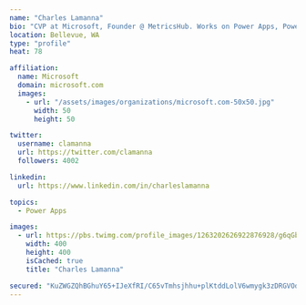 ```yaml
---
name: "Charles Lamanna"
bio: "CVP at Microsoft, Founder @ MetricsHub. Works on Power Apps, Power Automate, Power Virtual Agent, Common Data Service and Dynamics 365."
location: Bellevue, WA
type: "profile"
heat: 78

affiliation:
  name: Microsoft
  domain: microsoft.com
  images:
    - url: "/assets/images/organizations/microsoft.com-50x50.jpg"
      width: 50
      height: 50

twitter:
  username: clamanna
  url: https://twitter.com/clamanna
  followers: 4002

linkedin:
  url: https://www.linkedin.com/in/charleslamanna

topics:
  - Power Apps

images:
  - url: https://pbs.twimg.com/profile_images/1263202626922876928/g6qGbHZ-_400x400.jpg
    width: 400
    height: 400
    isCached: true
    title: "Charles Lamanna"

secured: "KuZWGZQhBGhuY65+IJeXfRI/C65vTmhsjhhu+plKtddLolV6wmygk3zDRGVOdUDTF7JbKoUUF7xwxmCX++pfOhJBDtoLHcQWODiL3Y+a0pHMAHP8Nj0ZRPP/6BZ+87fsD1dU27aYPH1T1OFDs6/DkBBpo1kicfAVGTiYjnHWOPxvcuv0K5IZkNMzwiaExK1qh1CazUC4LdHN4D+/EJFmDsuSg7q5YR2yrr7RWC08IZ93oB/QGkRxdpilCxD6kgCRi3xb6oRL4Wpg8mfcTq4k7OAC3jh6Bq/eJ+UMKDMwsP+cIns4Ys0S5yEID0p1oj9Ur+ojeWIe16EHjCdCwBeh1T1LszBWriC6GFmgi0AK9i+9hEeS3dCqs4cfJZZKG68Diq5K+h2qZY59JOdLugh4buvmJJkmGv35fHAMof2Fp4w=;TUJug1dBfC4mrNK/6dsKtQ=="
---
```


